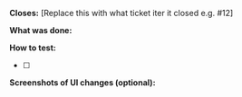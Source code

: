 **Closes:** [Replace this with what ticket iter it closed e.g. #12]

**What was done:**

**How to test:**

-   [ ]

**Screenshots of UI changes (optional):**
